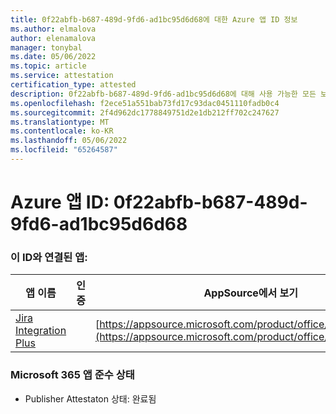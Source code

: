 ```yaml
---
title: 0f22abfb-b687-489d-9fd6-ad1bc95d6d68에 대한 Azure 앱 ID 정보
ms.author: elmalova
author: elenamalova
manager: tonybal
ms.date: 05/06/2022
ms.topic: article
ms.service: attestation
certification_type: attested
description: 0f22abfb-b687-489d-9fd6-ad1bc95d6d68에 대해 사용 가능한 모든 보안 및 규정 준수 정보입니다.
ms.openlocfilehash: f2ece51a551bab73fd17c93dac0451110fadb0c4
ms.sourcegitcommit: 2f4d962dc1778849751d2e1db212ff702c247627
ms.translationtype: MT
ms.contentlocale: ko-KR
ms.lasthandoff: 05/06/2022
ms.locfileid: "65264587"
---
```

# <a name="azure-app-id-0f22abfb-b687-489d-9fd6-ad1bc95d6d68"></a>Azure 앱 ID: 0f22abfb-b687-489d-9fd6-ad1bc95d6d68


### <a name="apps-associated-with-this-id"></a>이 ID와 연결된 앱:
| **앱 이름** | **인증** | **AppSource에서 보기** |
|--------------|---------------|-----------------------|
| [Jira Integration Plus](../forward/WA200003847.md) |  | [https://appsource.microsoft.com/product/office/WA200003847](https://appsource.microsoft.com/product/office/WA200003847) |

### <a name="microsoft-365-app-compliance-status"></a>Microsoft 365 앱 준수 상태
- Publisher Attestaton 상태: 완료됨
